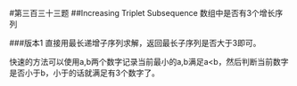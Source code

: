 #第三百三十三题
##Increasing Triplet Subsequence
数组中是否有3个增长序列

###版本1
直接用最长递增子序列求解，返回最长子序列是否大于3即可。

 

快速的方法可以使用a,b两个数字记录当前最小的a,b满足a<b，然后判断当前数字是否小于b，小于的话就满足有3个数字了。